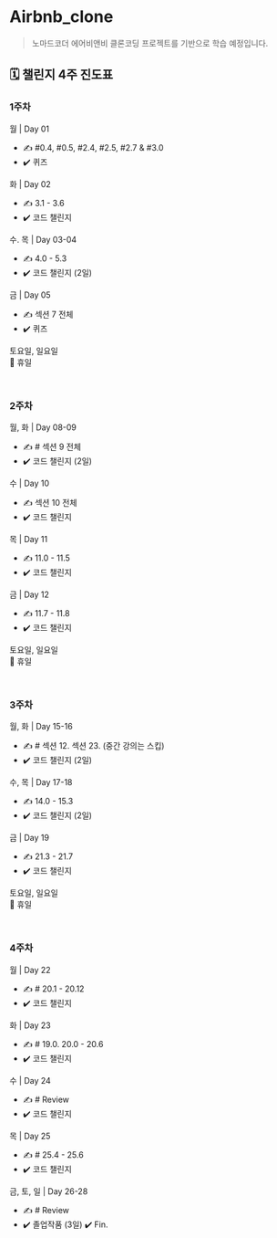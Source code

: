 # Airbnb_clone
> 노마드코더 에어비앤비 클론코딩 프로젝트를 기반으로 학습 예정입니다.  

## 🗓 챌린지 4주 진도표
### 1주차
월 | Day 01
- ✍️ #0.4, #0.5, #2.4, #2.5, #2.7 & #3.0
- ✔️ 퀴즈  

화 | Day 02
- ✍️ 3.1 - 3.6
- ✔️ 코드 챌린지  

수. 목 | Day 03-04
- ✍️ 4.0 - 5.3
- ✔️ 코드 챌린지 (2일)  

금 | Day 05
- ✍️ 섹션 7 전체
- ✔️ 퀴즈  

토요일, 일요일  
🌴 휴일

<br>

### 2주차
월, 화 | Day 08-09
- ✍️ # 섹션 9 전체
- ✔️ 코드 챌린지 (2일)  

수 | Day 10
- ✍️ 섹션 10 전체
- ✔️ 코드 챌린지  

목 | Day 11
- ✍️ 11.0 - 11.5
- ✔️ 코드 챌린지  

금 | Day 12
- ✍️ 11.7 - 11.8
- ✔️ 코드 챌린지  

토요일, 일요일  
🌴 휴일

<br>

### 3주차
월, 화 | Day 15-16
- ✍️ # 섹션 12. 섹션 23. (중간 강의는 스킵)
- ✔️ 코드 챌린지 (2일)  

수, 목 | Day 17-18
- ✍️ 14.0 - 15.3
- ✔️ 코드 챌린지 (2일)  

금 | Day 19
- ✍️ 21.3 - 21.7
- ✔️ 코드 챌린지  

토요일, 일요일  
🌴 휴일

<br>

### 4주차
월 | Day 22
- ✍️ # 20.1 - 20.12
- ✔️ 코드 챌린지  

화 | Day 23
- ✍️ # 19.0. 20.0 - 20.6
- ✔️ 코드 챌린지  

수 | Day 24
- ✍️ # Review
- ✔️ 코드 챌린지  

목 | Day 25
- ✍️ # 25.4 - 25.6
- ✔️ 코드 챌린지  

금, 토, 일 | Day 26-28
- ✍️ # Review
- ✔️ 졸업작품 (3일) ✔️ Fin.